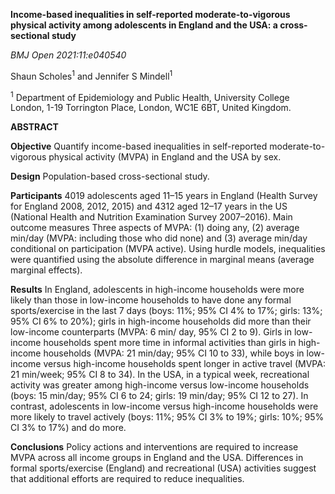 **Income-based inequalities in self-reported moderate-to-vigorous physical activity among adolescents in England and the USA: a cross-sectional study**

*BMJ Open 2021:11:e040540*

Shaun Scholes<sup>1</sup> and Jennifer S Mindell<sup>1</sup> 

<sup>1</sup> Department of Epidemiology and Public Health, University College London, 1-19 Torrington Place, London, WC1E 6BT, United Kingdom. 

**ABSTRACT**

**Objective** Quantify income-based inequalities in self-reported moderate-to- vigorous physical activity (MVPA) in England and the USA by sex.

**Design** Population-based cross-sectional study.

**Participants** 4019 adolescents aged 11–15 years in England (Health Survey for England 2008, 2012, 2015) and 4312 aged 12–17 years in the US (National Health and
Nutrition Examination Survey 2007–2016). Main outcome measures Three aspects of MVPA: (1) doing any, (2) average min/day (MVPA: including those who did none) and (3) average min/day conditional on participation (MVPA active). Using hurdle models, inequalities were quantified using the absolute difference in marginal means (average marginal effects).

**Results** In England, adolescents in high-income households were more likely than those in low-income households to have done any formal sports/exercise in the last 7 days (boys: 11%; 95% CI 4% to 17%; girls: 13%; 95% CI 6% to 20%); girls in high-income households did more than their low-income
counterparts (MVPA: 6 min/ day, 95% CI 2 to 9). Girls in low-income households spent more time in informal activities than girls in high-income households (MVPA: 21 min/day; 95% CI 10 to 33), while boys in low-income versus high-income households spent longer in active travel (MVPA: 21 min/week; 95% CI 8 to 34). In the USA, in a typical week, recreational activity was greater among high-income versus low-income households (boys: 15 min/day; 95% CI 6 to 24; girls: 19 min/day; 95% CI 12 to 27). In contrast, adolescents in low-income versus high-income households were more likely to travel actively (boys: 11%; 95% CI 3% to 19%; girls: 10%; 95% CI 3% to 17%) and do more.

**Conclusions** Policy actions and interventions are required to increase MVPA across all income groups in England and the USA. Differences in formal sports/exercise (England) and recreational (USA) activities suggest that additional efforts are required to reduce inequalities.
